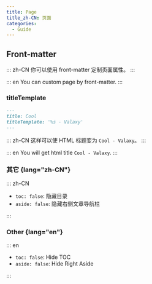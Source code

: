 ```yaml
---
title: Page
title_zh-CN: 页面
categories:
  - Guide
---
```


## Front-matter

::: zh-CN
你可以使用 front-matter 定制页面属性。
:::

::: en
You can custom page by front-matter.
:::

### titleTemplate

```md
---
title: Cool
titleTemplate: '%s - Valaxy'
---
```

::: zh-CN
这样可以使 HTML 标题变为 `Cool - Valaxy`。
:::

::: en
You will get html title `Cool - Valaxy`.
:::

### 其它 {lang="zh-CN"}

::: zh-CN

- `toc: false`: 隐藏目录
- `aside: false`: 隐藏右侧文章导航栏

:::

### Other {lang="en"}

::: en

- `toc: false`: Hide TOC
- `aside: false`: Hide Right Aside

:::
